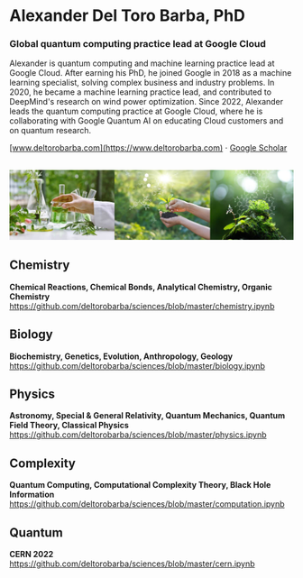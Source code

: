 # Alexander Del Toro Barba, PhD

### Global quantum computing practice lead at Google Cloud

Alexander is quantum computing and machine learning practice lead at Google Cloud. After earning his PhD, he joined Google in 2018 as a machine learning specialist, solving complex business and industry problems. In 2020, he became a machine learning practice lead, and contributed to DeepMind's research on wind power optimization. Since 2022, Alexander leads the quantum computing practice at Google Cloud, where he is collaborating with Google Quantum AI on educating Cloud customers and on quantum research.  

[www.deltorobarba.com](https://www.deltorobarba.com) $\cdot$ [Google Scholar](https://scholar.google.com/citations?hl=en&user=fddyK-wAAAAJ)

<br>

<img src="https://raw.githubusercontent.com/deltorobarba/repo/master/sciences_0000.png" alt="sciences">

<br>

## Chemistry

<b>Chemical Reactions, Chemical Bonds, Analytical Chemistry, Organic Chemistry</b><br>
https://github.com/deltorobarba/sciences/blob/master/chemistry.ipynb

## Biology

<b>Biochemistry, Genetics, Evolution, Anthropology, Geology</b><br>
https://github.com/deltorobarba/sciences/blob/master/biology.ipynb

## Physics

<b>Astronomy, Special & General Relativity, Quantum Mechanics, Quantum Field Theory, Classical Physics</b><br>
https://github.com/deltorobarba/sciences/blob/master/physics.ipynb

## Complexity

<b>Quantum Computing, Computational Complexity Theory, Black Hole Information</b><br>
https://github.com/deltorobarba/sciences/blob/master/computation.ipynb

## Quantum

<b>CERN 2022</b><br>
https://github.com/deltorobarba/sciences/blob/master/cern.ipynb
